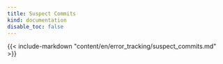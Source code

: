 ```yaml
---
title: Suspect Commits
kind: documentation
disable_toc: false
---
```


{{< include-markdown "content/en/error_tracking/suspect_commits.md" >}}